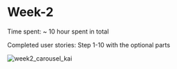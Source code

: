 # Week-2

Time spent: ~ 10 hour spent in total

Completed user stories: 
Step 1-10 with the optional parts

![week2_carousel_kai](https://cloud.githubusercontent.com/assets/8231104/10876775/a5b6f8b2-80f4-11e5-92eb-7ac6cc468e99.gif)
